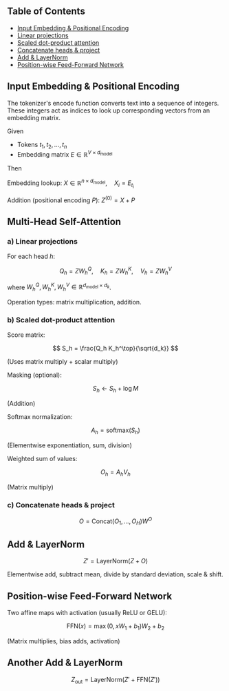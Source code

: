 ## Table of Contents

 - [Input Embedding & Positional Encoding](#input-embedding--positional-encoding)
 - [Linear projections](#a-linear-projections)
 - [Scaled dot-product attention](#b-scaled-dot-product-attention)
 - [Concatenate heads & project](#c-concatenate-heads--project)
 - [Add & LayerNorm](#add--layernorm)
 - [Position-wise Feed-Forward Network](#position-wise-feed-forward-network)

## Input Embedding & Positional Encoding

The tokenizer's encode function converts text into a sequence of integers. These integers act as indices to look up corresponding vectors from an embedding matrix.

Given
- Tokens $t_1, t_2, \dots, t_n$
- Embedding matrix $E \in \mathbb{R}^{V \times d_{\mathrm{model}}}$

Then 

Embedding lookup: $X \in \mathbb{R}^{n \times d_{\mathrm{model}}}, \quad X_i = E_{t_i}$

Addition (positional encoding $P$): $Z^{(0)} = X + P$


## Multi-Head Self-Attention

### a) Linear projections

For each head $h$:

$$
Q_h = Z W_h^Q,\quad K_h = Z W_h^K,\quad V_h = Z W_h^V
$$

where $W_h^Q, W_h^K, W_h^V \in \mathbb{R}^{d_{\mathrm{model}} \times d_k}$.

Operation types: matrix multiplication, addition.


### b) Scaled dot-product attention

Score matrix:

$$
S_h = \frac{Q_h K_h^\top}{\sqrt{d_k}}
$$

(Uses matrix multiply + scalar multiply)

Masking (optional):

$$
S_h \leftarrow S_h + \log M
$$

(Addition)

Softmax normalization:

$$
A_h = \mathrm{softmax}(S_h)
$$

(Elementwise exponentiation, sum, division)

Weighted sum of values:

$$
O_h = A_h V_h
$$

(Matrix multiply)


### c) Concatenate heads & project

$$
O = \mathrm{Concat}(O_1, \dots, O_H) W^O
$$


## Add & LayerNorm

$$
Z' = \mathrm{LayerNorm}(Z + O)
$$

Elementwise add, subtract mean, divide by standard deviation, scale & shift.


## Position-wise Feed-Forward Network

Two affine maps with activation (usually ReLU or GELU):

$$
\mathrm{FFN}(x) = \max(0,\, x W_1 + b_1) W_2 + b_2
$$

(Matrix multiplies, bias adds, activation)


## Another Add & LayerNorm

$$
Z_{\mathrm{out}} = \mathrm{LayerNorm}(Z' + \mathrm{FFN}(Z'))
$$

